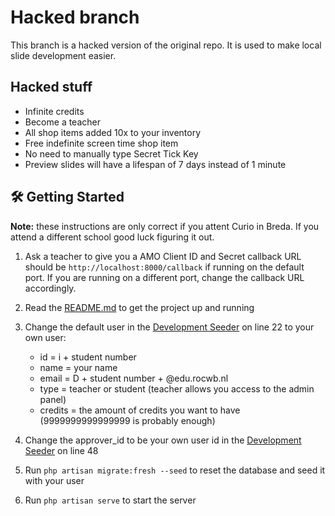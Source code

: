 # Hacked branch

This branch is a hacked version of the original repo. It is used to make local slide development easier.

## Hacked stuff

- Infinite credits
- Become a teacher
- All shop items added 10x to your inventory
- Free indefinite screen time shop item
- No need to manually type Secret Tick Key
- Preview slides will have a lifespan of 7 days instead of 1 minute

## 🛠 Getting Started

**Note:** these instructions are only correct if you attent Curio in Breda. If you attend a different school good luck figuring it out.

1. Ask a teacher to give you a AMO Client ID and Secret callback URL should be `http://localhost:8000/callback` if running on the default port. If you are running on a different port, change the callback URL accordingly.

2. Read the [README.md](./README.md) to get the project up and running

3. Change the default user in the [Development Seeder](database/seeders/DevelopmentSeeder.php#L22) on line 22 to your own user:
    - id = i + student number
    - name = your name
    - email = D + student number + @edu.rocwb.nl
    - type = teacher or student (teacher allows you access to the admin panel)
    - credits = the amount of credits you want to have (9999999999999999 is probably enough)

4. Change the approver_id to be your own user id in the [Development Seeder](database/seeders/DevelopmentSeeder.php#L48) on line 48

5. Run `php artisan migrate:fresh --seed` to reset the database and seed it with your user

6. Run `php artisan serve` to start the server
